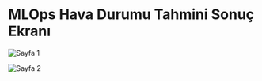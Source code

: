 # MLOps Hava Durumu Tahmini Sonuç Ekranı

![Sayfa 1](https://drive.google.com/file/d/1uy3bv0b4VDtQ7e2Htoppz00BWuVPZcDh/view?usp=sharing)

![Sayfa 2](https://github.com/sevvalkapcak/MLOps-Hava-Durumu-Tahmini-Uygulamasi/assets/73191933/3b3a99ab-bf4a-4530-88f1-ea429b2ab53d)
